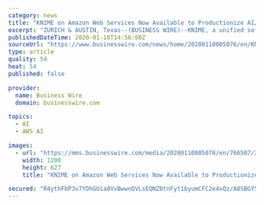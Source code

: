 ```yaml
---
category: news
title: "KNIME on Amazon Web Services Now Available to Productionize AI/ML"
excerpt: "ZURICH & AUSTIN, Texas--(BUSINESS WIRE)--KNIME, a unified software platform for creating and productionizing data science, today announced the availability of KNIME on AWS, its commercial offering ..."
publishedDateTime: 2020-01-10T14:56:00Z
sourceUrl: "https://www.businesswire.com/news/home/20200110005076/en/KNIME-Amazon-Web-Services-Productionize-AIML"
type: article
quality: 54
heat: 54
published: false

provider:
  name: Business Wire
  domain: businesswire.com

topics:
  - AI
  - AWS AI

images:
  - url: "https://mms.businesswire.com/media/20200110005076/en/766507/23/KNIME_Logo.jpg"
    width: 1200
    height: 627
    title: "KNIME on Amazon Web Services Now Available to Productionize AI/ML"

secured: "R4ythFbP3v7YDhGUia8VxBwwnQVLsEQNZ8tnFyt1byumCFC2e4xQz/A8SBGY56dWJDFAb6gkgx9qznS/IYQ5jrieU1drYCNA2AyW0tVBM8XjJmKXph+gqFuo8kvNuY3XBKQKiWAgigmhHd3OZCFqPCqBALOvjB4SHcsREO3AOt9V5qW0s9m5H05aBvWy897uD2u1fpCnbOFevopBceobLVyZN0SHfS63znLGSOiap9ntHb8KtDi7dNsaxXozrP+c0VACvl8WK01s+37NuMG8qSJBEz+uPnmwwKxCHMthmKhBAS88rYPc74qLAdsMbTUo;1QvKwlOxJkH7wAo3gZSe3Q=="
---
```


